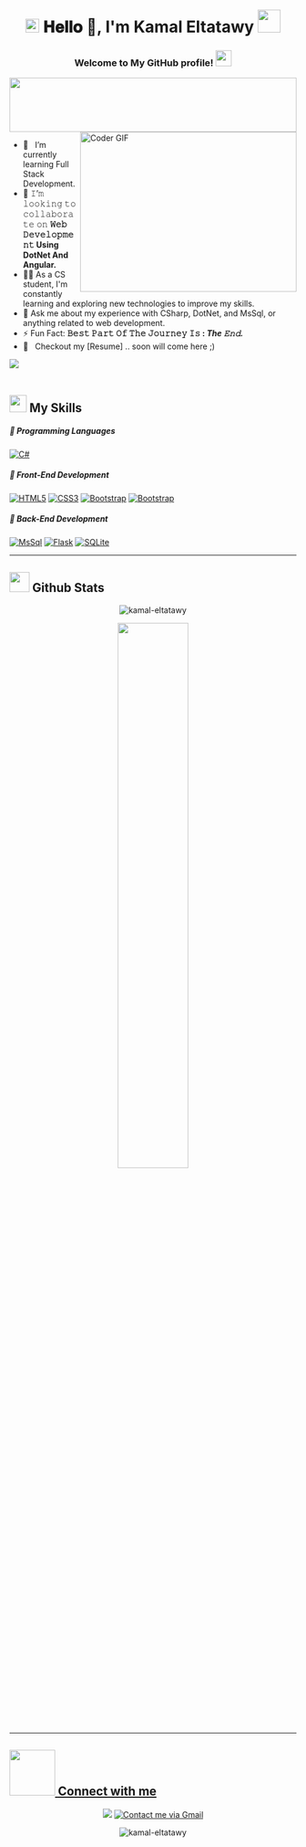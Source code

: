 <h1 align="center">
  <img src="GIF/Earth.gif" width="24px">
   𝐇𝐞𝐥𝐥𝐨 👋, I'm Kamal Eltatawy 
  <img src="GIF/Hi.gif" width="40px" />
</h1>


<h3 align="center">
  Welcome to My GitHub profile!
  <img src="https://media.giphy.com/media/hvRJCLFzcasrR4ia7z/giphy.gif" width="28">
</h3>
<img src="https://github.com/Govindv7555/Govindv7555/blob/main/49e76e0596857673c5c80c85b84394c1.gif" width=100% height=95px>

<img align="right" src="https://media.giphy.com/media/SWoSkN6DxTszqIKEqv/giphy.gif" alt="Coder GIF" width="380" height="280">
 

<!-- 🏢 I'm a Full Stack Dot Net Developer.-->
- 🚀 &nbsp; I’m currently learning Full Stack Development.
- 👯 𝙸’𝚖 𝚕𝚘𝚘𝚔𝚒𝚗𝚐 𝚝𝚘 𝚌𝚘𝚕𝚕𝚊𝚋𝚘𝚛𝚊𝚝𝚎 𝚘𝚗 **𝚆𝚎𝚋 𝙳𝚎𝚟𝚎𝚕𝚘𝚙𝚖𝚎𝚗𝚝 Using DotNet And Angular.**
- 👨‍💻 As a CS student, I'm constantly learning and exploring new technologies to improve my skills.
- 💬 Ask me about my experience with CSharp, DotNet, and MsSql, or anything related to web development.
- ⚡ Fun Fact: **𝙱𝚎𝚜𝚝 𝙿𝚊𝚛𝚝 𝙾𝚏 𝚃𝚑𝚎 𝙹𝚘𝚞𝚛𝚗𝚎𝚢 𝙸𝚜 : *The 𝙴𝚗𝚍.***
- 📝 &nbsp; Checkout my [Resume] .. soon will come here ;)
<!-- 👨‍💻 Check out my portfolio at Come Soon to see some of the projects I've worked on.*-->
<img src="https://user-images.githubusercontent.com/73097560/115834477-dbab4500-a447-11eb-908a-139a6edaec5c.gif"><br><br>

<h2><img src = "https://media2.giphy.com/media/QssGEmpkyEOhBCb7e1/giphy.gif?cid=ecf05e47a0n3gi1bfqntqmob8g9aid1oyj2wr3ds3mg700bl&rid=giphy.gif" width ="30"> My Skills</f2> 


##### 💪 Programming Languages
<a href="#"><img alt="C#" src="https://custom-icon-badges.herokuapp.com/badge/C%23-68217A.svg?logo=cs2&logoColor=white"></a>
##### 💪 Front-End Development
<a href="#"><img src="https://img.shields.io/badge/HTML5-E34F26?style=for-the-badge&logo=html5&logoColor=white" alt="HTML5"></a>
<a href="#"><img src="https://img.shields.io/badge/CSS3-1572B6?style=for-the-badge&logo=css3&logoColor=white" alt="CSS3"></a>
<a href="#"><img src="https://img.shields.io/badge/bootstrap-6a329f?style=for-the-badge&logo=bootstrap&logoColor=violet" alt="Bootstrap"></a>
<a href="#"><img src="https://img.shields.io/badge/bootstrap-6a329f?style=for-the-badge&logo=bootstrap&logoColor=violet" alt="Bootstrap"></a>



##### 💪 Back-End Development
<a href="#"><img src="https://img.shields.io/badge/django-274e13?style=for-the-badge&logo=django&logoColor=White" alt="MsSql"></a>
<a href="#"><img src="https://img.shields.io/badge/flask-ffffff?style=for-the-badge&logo=flask&logoColor=black" alt="Flask"></a>
<a href="#"><img src="https://img.shields.io/badge/sqlite-0078D4?style=for-the-badge&logo=sqlite&logoColor=white" alt="SQLite"></a>
<hr>
    
<h2><img src = "https://media.giphy.com/media/iY8CRBdQXODJSCERIr/giphy.gif" width ="35"> Github Stats </h2>

<p align="center">
<img align="center" src="https://github-readme-stats.vercel.app/api/top-langs?username=kamal-eltatawy&show_icons=true&theme=gruvbox&locale=en&layout=compact" alt="kamal-eltatawy" />
</p>

<p align="center">      
<a href="https://github.com/kamal-eltatawy">
<img width="49.5%" src="https://github-readme-stats.vercel.app/api?username=kamal-eltatawy&show_icons=true&theme=gruvbox&hide_border=true" />
<!-- <img width="49.5%" src="https://github-readme-streak-stats.herokuapp.com/?user=Kamal-Eltatawy&theme=gruvbox&hide_border=true" />
</a> -->
</p>


<hr>
<h2> <img src='https://raw.githubusercontent.com/ShahriarShafin/ShahriarShafin/main/Assets/handshake.gif' width="80"> Connect with me </h2>

<p align="center">
<a href="https://www.linkedin.com/in/kamal-eltatawy-6104081ba/" target='_blank'><img src="https://img.shields.io/badge/linkedin-0077B5.svg?style=for-the-badge&logo=linkedin&logoColor=ffffff"/></a> 
<a href="mailto:Kamalyasser88@gmail.com.com"><img src="https://img.shields.io/badge/Gmail-D14836?style=for-the-badge&logo=gmail&logoColor=white" alt="Contact me via Gmail"/></a>

<p align="center">
<p align="center"> <img src="https://komarev.com/ghpvc/?username=kamal-eltatawy&label=Profile%20views&color=0e75b6&style=flat" alt="kamal-eltatawy" /> </p>
</p>
      
